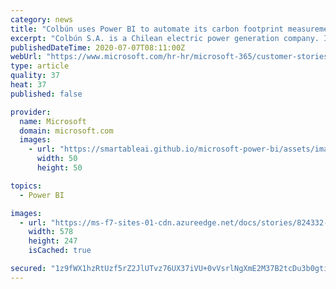 ```yaml
---
category: news
title: "Colbún uses Power BI to automate its carbon footprint measurement"
excerpt: "Colbún S.A. is a Chilean electric power generation company. It has 26 plants located in Chile and Peru, and its total capacity is 3,893 Megawatts (MW), distributed in various types of renewable and thermal energy."
publishedDateTime: 2020-07-07T08:11:00Z
webUrl: "https://www.microsoft.com/hr-hr/microsoft-365/customer-stories/824332-colbun-bizapp-story"
type: article
quality: 37
heat: 37
published: false

provider:
  name: Microsoft
  domain: microsoft.com
  images:
    - url: "https://smartableai.github.io/microsoft-power-bi/assets/images/organizations/microsoft.com-50x50.jpg"
      width: 50
      height: 50

topics:
  - Power BI

images:
  - url: "https://ms-f7-sites-01-cdn.azureedge.net/docs/stories/824332-colbun-bizapp-story/resources/185f36a1-f574-4f48-812a-885e431b58c4/1257375661095134139_1257375661095134139"
    width: 578
    height: 247
    isCached: true

secured: "1z9fWX1hzRtUzf5rZ2JlUTvz76UX37iVU+0vVsrlNgXmE2M37B2tcDu3b0gtiQiWvwdfLJx4tiWfmYh0Aq85loQgImoMCwSDjO7fJDlPDi/PaBk8f9dUHE/N297fTGneUzXt0kCz0EOYanlmNkYd/DwSciqwBpKxe0BQaWUz/q3gJoNBa2uRZSbOtDXtCZhOb7+82vfl7yOt/79Z64/bcUbIa8aWT84RdXRYDNIO9rK0MHOvFPnmqR9smmqzJliRrRgcBCgKdOet/hCAmdMn4fmbXb+1aGpMu7fPNQfc5WC8wvDpWBNX/R5YtYmmABQ5vAvb/Oqssx3SITJ0xZJG7A==;kfR5+T9hHx9waDUK/Mpbjg=="
---
```


